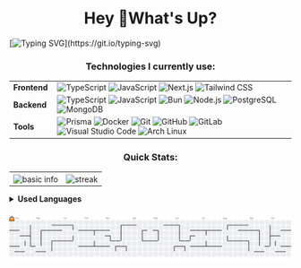 <h1 align='center'>Hey 👋What's Up?</h1>

[![Typing SVG](https://readme-typing-svg.herokuapp.com?color=ba60ff&lines=Fullstack+Developer.)](https://git.io/typing-svg)

###

<h3 align='center'>Technologies I currently use:</h3>
<table align='center'>
  <tr>
    <td style='font-weight: bold; padding-right: 10px; vertical-align: center;'>Frontend</td>
    <td>
      <img height='40' src='https://skillicons.dev/icons?i=ts' title='TypeScript' />
      <img height='40' src='https://skillicons.dev/icons?i=js' title='JavaScript' />
      <img height='40' src='https://skillicons.dev/icons?i=nextjs' title='Next.js' />
      <img height='40' src='https://skillicons.dev/icons?i=tailwind' title='Tailwind CSS' />
    </td>
  </tr>
  <tr>
    <td style='font-weight: bold; padding-right: 10px; vertical-align: center;'>Backend</td>
    <td>
      <img height='40' src='https://skillicons.dev/icons?i=ts' title='TypeScript' />
      <img height='40' src='https://skillicons.dev/icons?i=js' title='JavaScript' />
      <img height='40' src='https://skillicons.dev/icons?i=bun' title='Bun' />
      <img height='40' src='https://skillicons.dev/icons?i=nodejs' title='Node.js' />
      <img height='40' src='https://skillicons.dev/icons?i=postgres' title='PostgreSQL' />
      <img height='40' src='https://skillicons.dev/icons?i=mongo' title='MongoDB' />
    </td>
  </tr>
  <tr>
    <td style='font-weight: bold; padding-right: 10px; vertical-align: center;'>Tools</td>
    <td>
      <img height='40' src='https://skillicons.dev/icons?i=prisma' title='Prisma' />
      <img height='40' src='https://skillicons.dev/icons?i=docker' title='Docker' />
      <img height='40' src='https://skillicons.dev/icons?i=git' title='Git' />
      <img height='40' src='https://skillicons.dev/icons?i=github' title='GitHub' />
      <img height='40' src='https://skillicons.dev/icons?i=gitlab' title='GitLab' />
      <img height='40' src='https://skillicons.dev/icons?i=vscode' title='Visual Studio Code' />
      <img height='40' src='https://skillicons.dev/icons?i=arch' title='Arch Linux' />
    </td>
  </tr>
</table>

###

<h3 align='center'>Quick Stats:</h3>
<table>
  <tr>
    <td style='padding=0;width=50%;'>
      <img align='center' style='padding=0;' src='https://github-readme-stats.vercel.app/api?username=levisantosp&hide_border=true&hide_title=true&show_icons=true&count_private=true&theme=ambient_gradient&ts=1761312369' alt='basic info' />
    </td>
    <td style='padding=0;width=50%;'>
      <img align='center' style='padding=0;' src='https://streak-stats.demolab.com?user=levisantosp&locale=en&mode=daily&theme=ambient_gradient&hide_border=false&border_radius=5&order=3' alt='streak' />
    </td>
  </tr>
</table>

<details>	
  <summary><b>Used Languages</b></summary>
  <img src='https://github-readme-stats.vercel.app/api/top-langs/?username=levisantosp&layout=donut&langs_count=16&theme=ambient_gradient&hide_title=true&ts=1761310078'>
</details>

###

<picture>
  <source media='(prefers-color-scheme: dark)' srcset='https://raw.githubusercontent.com/levisantosp/levisantosp/output/pacman-contribution-graph-dark.svg'>
  <source media='(prefers-color-scheme: light)' srcset='https://raw.githubusercontent.com/levisantosp/levisantosp/output/pacman-contribution-graph.svg'>
  <img alt='pacman contribution graph' src='https://raw.githubusercontent.com/levisantosp/levisantosp/output/pacman-contribution-graph.svg'>
</picture>